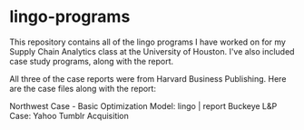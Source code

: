 # lingo-programs

This repository contains all of the lingo programs I have worked on for my Supply Chain Analytics class at the University of Houston. I've also included case study programs, along with the report.


All three of the case reports were from Harvard Business Publishing. Here are the case files along with the report:

Northwest Case - Basic Optimization Model: lingo | report
Buckeye L&P Case:
Yahoo Tumblr Acquisition
